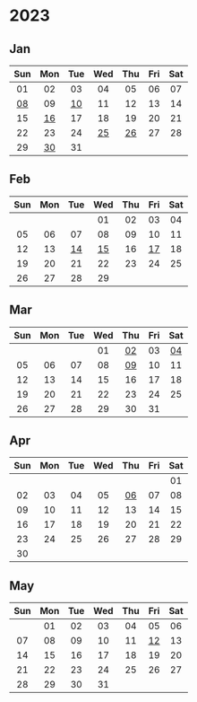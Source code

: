 # 2023



## Jan

|Sun|Mon|Tue|Wed|Thu|Fri|Sat|
|:---:|:---:|:---:|:---:|:---:|:---:|:---:|
|01|02|03|04|05|06|07|
|[08][2023/01/08]|09|[10][2023/01/10]|11|12|13|14|
|15|[16][2023/01/16]|17|18|19|20|21|
|22|23|24|[25][2023/01/25]|[26][2023/01/26]|27|28|
|29|[30][2023/01/30]|31| | | | |



[2023/01/01]: https://draugus.github.io/diary/2023/01/01
[2023/01/02]: https://draugus.github.io/diary/2023/01/02
[2023/01/03]: https://draugus.github.io/diary/2023/01/03
[2023/01/04]: https://draugus.github.io/diary/2023/01/04
[2023/01/05]: https://draugus.github.io/diary/2023/01/05
[2023/01/06]: https://draugus.github.io/diary/2023/01/06
[2023/01/07]: https://draugus.github.io/diary/2023/01/07
[2023/01/08]: https://draugus.github.io/diary/2023/01/08
[2023/01/09]: https://draugus.github.io/diary/2023/01/09
[2023/01/10]: https://draugus.github.io/diary/2023/01/10
[2023/01/11]: https://draugus.github.io/diary/2023/01/11
[2023/01/12]: https://draugus.github.io/diary/2023/01/12
[2023/01/13]: https://draugus.github.io/diary/2023/01/13
[2023/01/14]: https://draugus.github.io/diary/2023/01/14
[2023/01/15]: https://draugus.github.io/diary/2023/01/15
[2023/01/16]: https://draugus.github.io/diary/2023/01/16
[2023/01/17]: https://draugus.github.io/diary/2023/01/17
[2023/01/18]: https://draugus.github.io/diary/2023/01/18
[2023/01/19]: https://draugus.github.io/diary/2023/01/19
[2023/01/20]: https://draugus.github.io/diary/2023/01/20
[2023/01/21]: https://draugus.github.io/diary/2023/01/21
[2023/01/22]: https://draugus.github.io/diary/2023/01/22
[2023/01/23]: https://draugus.github.io/diary/2023/01/23
[2023/01/24]: https://draugus.github.io/diary/2023/01/24
[2023/01/25]: https://draugus.github.io/diary/2023/01/25
[2023/01/26]: https://draugus.github.io/diary/2023/01/26
[2023/01/27]: https://draugus.github.io/diary/2023/01/27
[2023/01/28]: https://draugus.github.io/diary/2023/01/28
[2023/01/29]: https://draugus.github.io/diary/2023/01/29
[2023/01/30]: https://draugus.github.io/diary/2023/01/30
[2023/01/31]: https://draugus.github.io/diary/2023/01/31


## Feb

|Sun|Mon|Tue|Wed|Thu|Fri|Sat|
|:---:|:---:|:---:|:---:|:---:|:---:|:---:|
| | | |01|02|03|04|
|05|06|07|08|09|10|11|
|12|13|[14][2023/02/14]|[15][2023/02/15]|16|[17][2023/02/17]|18|
|19|20|21|22|23|24|25|
|26|27|28|29| | | |



[2023/02/01]: https://draugus.github.io/diary/2023/02/01
[2023/02/02]: https://draugus.github.io/diary/2023/02/02
[2023/02/03]: https://draugus.github.io/diary/2023/02/03
[2023/02/04]: https://draugus.github.io/diary/2023/02/04
[2023/02/05]: https://draugus.github.io/diary/2023/02/05
[2023/02/06]: https://draugus.github.io/diary/2023/02/06
[2023/02/07]: https://draugus.github.io/diary/2023/02/07
[2023/02/08]: https://draugus.github.io/diary/2023/02/08
[2023/02/09]: https://draugus.github.io/diary/2023/02/09
[2023/02/10]: https://draugus.github.io/diary/2023/02/10
[2023/02/11]: https://draugus.github.io/diary/2023/02/11
[2023/02/12]: https://draugus.github.io/diary/2023/02/12
[2023/02/13]: https://draugus.github.io/diary/2023/02/13
[2023/02/14]: https://draugus.github.io/diary/2023/02/14
[2023/02/15]: https://draugus.github.io/diary/2023/02/15
[2023/02/16]: https://draugus.github.io/diary/2023/02/16
[2023/02/17]: https://draugus.github.io/diary/2023/02/17
[2023/02/18]: https://draugus.github.io/diary/2023/02/18
[2023/02/19]: https://draugus.github.io/diary/2023/02/19
[2023/02/20]: https://draugus.github.io/diary/2023/02/20
[2023/02/21]: https://draugus.github.io/diary/2023/02/21
[2023/02/22]: https://draugus.github.io/diary/2023/02/22
[2023/02/23]: https://draugus.github.io/diary/2023/02/23
[2023/02/24]: https://draugus.github.io/diary/2023/02/24
[2023/02/25]: https://draugus.github.io/diary/2023/02/25
[2023/02/26]: https://draugus.github.io/diary/2023/02/26
[2023/02/27]: https://draugus.github.io/diary/2023/02/27
[2023/02/28]: https://draugus.github.io/diary/2023/02/28
[2023/02/29]: https://draugus.github.io/diary/2023/02/29


## Mar

|Sun|Mon|Tue|Wed|Thu|Fri|Sat|
|:---:|:---:|:---:|:---:|:---:|:---:|:---:|
| | | |01|[02][2023/03/02]|03|[04][2023/03/04]|
|05|06|07|08|[09][2023/03/09]|10|11|
|12|13|14|15|16|17|18|
|19|20|21|22|23|24|25|
|26|27|28|29|30|31| |



[2023/03/01]: https://draugus.github.io/diary/2023/03/01
[2023/03/02]: https://draugus.github.io/diary/2023/03/02
[2023/03/03]: https://draugus.github.io/diary/2023/03/03
[2023/03/04]: https://draugus.github.io/diary/2023/03/04
[2023/03/05]: https://draugus.github.io/diary/2023/03/05
[2023/03/06]: https://draugus.github.io/diary/2023/03/06
[2023/03/07]: https://draugus.github.io/diary/2023/03/07
[2023/03/08]: https://draugus.github.io/diary/2023/03/08
[2023/03/09]: https://draugus.github.io/diary/2023/03/09
[2023/03/10]: https://draugus.github.io/diary/2023/03/10
[2023/03/11]: https://draugus.github.io/diary/2023/03/11
[2023/03/12]: https://draugus.github.io/diary/2023/03/12
[2023/03/13]: https://draugus.github.io/diary/2023/03/13
[2023/03/14]: https://draugus.github.io/diary/2023/03/14
[2023/03/15]: https://draugus.github.io/diary/2023/03/15
[2023/03/16]: https://draugus.github.io/diary/2023/03/16
[2023/03/17]: https://draugus.github.io/diary/2023/03/17
[2023/03/18]: https://draugus.github.io/diary/2023/03/18
[2023/03/19]: https://draugus.github.io/diary/2023/03/19
[2023/03/20]: https://draugus.github.io/diary/2023/03/20
[2023/03/21]: https://draugus.github.io/diary/2023/03/21
[2023/03/22]: https://draugus.github.io/diary/2023/03/22
[2023/03/23]: https://draugus.github.io/diary/2023/03/23
[2023/03/24]: https://draugus.github.io/diary/2023/03/24
[2023/03/25]: https://draugus.github.io/diary/2023/03/25
[2023/03/26]: https://draugus.github.io/diary/2023/03/26
[2023/03/27]: https://draugus.github.io/diary/2023/03/27
[2023/03/28]: https://draugus.github.io/diary/2023/03/28
[2023/03/29]: https://draugus.github.io/diary/2023/03/29
[2023/03/30]: https://draugus.github.io/diary/2023/03/30
[2023/03/31]: https://draugus.github.io/diary/2023/03/31


## Apr

|Sun|Mon|Tue|Wed|Thu|Fri|Sat|
|:---:|:---:|:---:|:---:|:---:|:---:|:---:|
| | | | | | |01|
|02|03|04|05|[06][2023/04/06]|07|08|
|09|10|11|12|13|14|15|
|16|17|18|19|20|21|22|
|23|24|25|26|27|28|29|
|30| | | | | | |



[2023/04/01]: https://draugus.github.io/diary/2023/04/01
[2023/04/02]: https://draugus.github.io/diary/2023/04/02
[2023/04/03]: https://draugus.github.io/diary/2023/04/03
[2023/04/04]: https://draugus.github.io/diary/2023/04/04
[2023/04/05]: https://draugus.github.io/diary/2023/04/05
[2023/04/06]: https://draugus.github.io/diary/2023/04/06
[2023/04/07]: https://draugus.github.io/diary/2023/04/07
[2023/04/08]: https://draugus.github.io/diary/2023/04/08
[2023/04/09]: https://draugus.github.io/diary/2023/04/09
[2023/04/10]: https://draugus.github.io/diary/2023/04/10
[2023/04/11]: https://draugus.github.io/diary/2023/04/11
[2023/04/12]: https://draugus.github.io/diary/2023/04/12
[2023/04/13]: https://draugus.github.io/diary/2023/04/13
[2023/04/14]: https://draugus.github.io/diary/2023/04/14
[2023/04/15]: https://draugus.github.io/diary/2023/04/15
[2023/04/16]: https://draugus.github.io/diary/2023/04/16
[2023/04/17]: https://draugus.github.io/diary/2023/04/17
[2023/04/18]: https://draugus.github.io/diary/2023/04/18
[2023/04/19]: https://draugus.github.io/diary/2023/04/19
[2023/04/20]: https://draugus.github.io/diary/2023/04/20
[2023/04/21]: https://draugus.github.io/diary/2023/04/21
[2023/04/22]: https://draugus.github.io/diary/2023/04/22
[2023/04/23]: https://draugus.github.io/diary/2023/04/23
[2023/04/24]: https://draugus.github.io/diary/2023/04/24
[2023/04/25]: https://draugus.github.io/diary/2023/04/25
[2023/04/26]: https://draugus.github.io/diary/2023/04/26
[2023/04/27]: https://draugus.github.io/diary/2023/04/27
[2023/04/28]: https://draugus.github.io/diary/2023/04/28
[2023/04/29]: https://draugus.github.io/diary/2023/04/29
[2023/04/30]: https://draugus.github.io/diary/2023/04/30


## May

|Sun|Mon|Tue|Wed|Thu|Fri|Sat|
|:---:|:---:|:---:|:---:|:---:|:---:|:---:|
| |01|02|03|04|05|06|
|07|08|09|10|11|[12][2023/05/12]|13|
|14|15|16|17|18|19|20|
|21|22|23|24|25|26|27|
|28|29|30|31| | | |



[2023/05/01]: https://draugus.github.io/diary/2023/05/01
[2023/05/02]: https://draugus.github.io/diary/2023/05/02
[2023/05/03]: https://draugus.github.io/diary/2023/05/03
[2023/05/04]: https://draugus.github.io/diary/2023/05/04
[2023/05/05]: https://draugus.github.io/diary/2023/05/05
[2023/05/06]: https://draugus.github.io/diary/2023/05/06
[2023/05/07]: https://draugus.github.io/diary/2023/05/07
[2023/05/08]: https://draugus.github.io/diary/2023/05/08
[2023/05/09]: https://draugus.github.io/diary/2023/05/09
[2023/05/10]: https://draugus.github.io/diary/2023/05/10
[2023/05/11]: https://draugus.github.io/diary/2023/05/11
[2023/05/12]: https://draugus.github.io/diary/2023/05/12
[2023/05/13]: https://draugus.github.io/diary/2023/05/13
[2023/05/14]: https://draugus.github.io/diary/2023/05/14
[2023/05/15]: https://draugus.github.io/diary/2023/05/15
[2023/05/16]: https://draugus.github.io/diary/2023/05/16
[2023/05/17]: https://draugus.github.io/diary/2023/05/17
[2023/05/18]: https://draugus.github.io/diary/2023/05/18
[2023/05/19]: https://draugus.github.io/diary/2023/05/19
[2023/05/20]: https://draugus.github.io/diary/2023/05/20
[2023/05/21]: https://draugus.github.io/diary/2023/05/21
[2023/05/22]: https://draugus.github.io/diary/2023/05/22
[2023/05/23]: https://draugus.github.io/diary/2023/05/23
[2023/05/24]: https://draugus.github.io/diary/2023/05/24
[2023/05/25]: https://draugus.github.io/diary/2023/05/25
[2023/05/26]: https://draugus.github.io/diary/2023/05/26
[2023/05/27]: https://draugus.github.io/diary/2023/05/27
[2023/05/28]: https://draugus.github.io/diary/2023/05/28
[2023/05/29]: https://draugus.github.io/diary/2023/05/29
[2023/05/30]: https://draugus.github.io/diary/2023/05/30
[2023/05/31]: https://draugus.github.io/diary/2023/05/31
